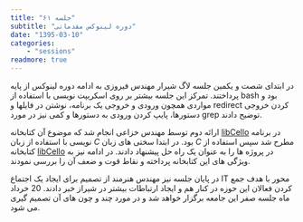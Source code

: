 ```yaml
---
title: "جلسه ۶۱"
subtitle: "دوره لینوکس مقدماتی"
date: "1395-03-10"
categories:
    - "sessions"
readmore: true
---
```

در ابتدای شصت و یکمین جلسه لاگ شیرار مهندس فیروزی به ادامه دوره لینوکس از پایه پرداختند. تمرکز این جلسه بیشتر بر روی اسکریپت نویسی با استفاده از bash بود و مواردی همچون ورودی و خروجی یک برنامه، نوشتن در فایلها و redirect کردن خروجی دستورها، پایپ کردن ورودی به دستورها و کمی نیز در مورد grep توضیح دادند.

ارائه دوم توسط مهندس خزاعی انجام شد که موضوع آن کتابخانه [libCello](https://shirazlug.ir/libcello/) در برنامه نویسی با استفاده از زبان *C* بود. در ابتدا سختی های زبان *C* مطرح شد سپس استفاده از کتابخانه [libCello](https://shirazlug.ir/libcello/) در پروژه ها را به عنوان یک راه حل
پیشنهاد دادند. در ادامه نیز به ویژگی های این کتابخانه پرداخته و نقاط قوت و ضعف آن را بررسی نمودند.

در پایان جلسه نیز مهندس هنرمند از تصمیم برای ایجاد یک اجتماع IT محور با هدف جمع کردن فعالان این حوزه در کنار هم و ایجاد ارتباطات بیشتر در شیراز خبر دادند. 20 خرداد ماه جلسه صفر این جامعه برگزار خواهد شد و در مورد چند و چون های آن تصمیم گیری می شود.

